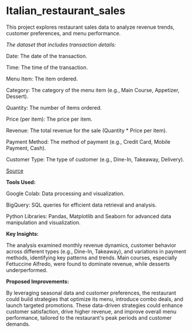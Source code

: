 # Italian_restaurant_sales

This project explores restaurant sales data to analyze revenue trends, customer preferences, and menu performance.

_The dataset that includes transaction details:_


Date: The date of the transaction.

Time: The time of the transaction.

Menu Item: The item ordered.

Category: The category of the menu item (e.g., Main Course, Appetizer, Dessert).

Quantity: The number of items ordered.

Price (per item): The price per item.

Revenue: The total revenue for the sale (Quantity * Price per item).

Payment Method: The method of payment (e.g., Credit Card, Mobile Payment, Cash).

Customer Type: The type of customer (e.g., Dine-In, Takeaway, Delivery).

[Source](https://www.kaggle.com/datasets/divyanshisen/italian-bistro-sales-data-a-year-in-numbers)


**Tools Used:**

Google Colab: Data processing and visualization.

BigQuery: SQL queries for efficient data retrieval and analysis.

Python Libraries: Pandas, Matplotlib and Seaborn for advanced data manipulation and visualization.


**Key Insights:**


The analysis examined monthly revenue dynamics, customer behavior across different types (e.g., Dine-In, Takeaway), and variations in payment methods, identifying key patterns and trends. Main courses, especially Fettuccine Alfredo, were found to dominate revenue, while desserts underperformed.


**Proposed Improvements:**


By leveraging seasonal data and customer preferences, the restaurant could build strategies that optimize its menu, introduce combo deals, and launch targeted promotions. These data-driven strategies could enhance customer satisfaction, drive higher revenue, and improve overall menu performance, tailored to the restaurant's peak periods and customer demands.


